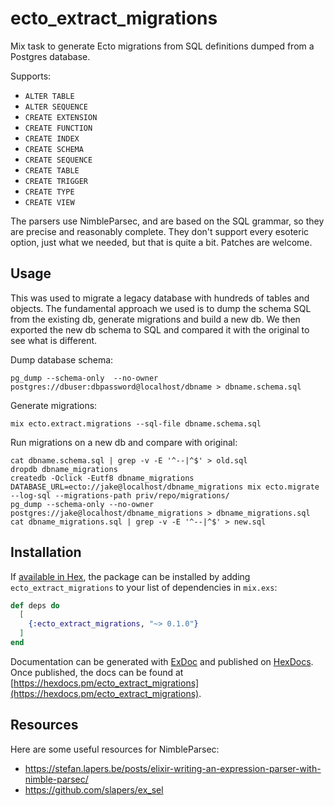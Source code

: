 # ecto_extract_migrations

Mix task to generate Ecto migrations from SQL definitions dumped from a
Postgres database.

Supports:

* `ALTER TABLE`
* `ALTER SEQUENCE`
* `CREATE EXTENSION`
* `CREATE FUNCTION`
* `CREATE INDEX`
* `CREATE SCHEMA`
* `CREATE SEQUENCE`
* `CREATE TABLE`
* `CREATE TRIGGER`
* `CREATE TYPE`
* `CREATE VIEW`

The parsers use NimbleParsec, and are based on the SQL grammar, so they are
precise and reasonably complete. They don't support every esoteric option, just
what we needed, but that is quite a bit. Patches are welcome.

## Usage

This was used to migrate a legacy database with hundreds of tables and objects.
The fundamental approach we used is to dump the schema SQL from the existing db,
generate migrations and build a new db. We then exported the new db schema to SQL
and compared it with the original to see what is different.

Dump database schema:

```shell
pg_dump --schema-only  --no-owner postgres://dbuser:dbpassword@localhost/dbname > dbname.schema.sql
```

Generate migrations:

```shell
mix ecto.extract.migrations --sql-file dbname.schema.sql
```

Run migrations on a new db and compare with original:

```shell
cat dbname.schema.sql | grep -v -E '^--|^$' > old.sql
dropdb dbname_migrations
createdb -Oclick -Eutf8 dbname_migrations
DATABASE_URL=ecto://jake@localhost/dbname_migrations mix ecto.migrate --log-sql --migrations-path priv/repo/migrations/
pg_dump --schema-only --no-owner postgres://jake@localhost/dbname_migrations > dbname_migrations.sql
cat dbname_migrations.sql | grep -v -E '^--|^$' > new.sql
```

## Installation

If [available in Hex](https://hex.pm/docs/publish), the package can be installed
by adding `ecto_extract_migrations` to your list of dependencies in `mix.exs`:

```elixir
def deps do
  [
    {:ecto_extract_migrations, "~> 0.1.0"}
  ]
end
```

Documentation can be generated with [ExDoc](https://github.com/elixir-lang/ex_doc)
and published on [HexDocs](https://hexdocs.pm). Once published, the docs can
be found at [https://hexdocs.pm/ecto_extract_migrations](https://hexdocs.pm/ecto_extract_migrations).

## Resources

Here are some useful resources for NimbleParsec:

* https://stefan.lapers.be/posts/elixir-writing-an-expression-parser-with-nimble-parsec/
* https://github.com/slapers/ex_sel
